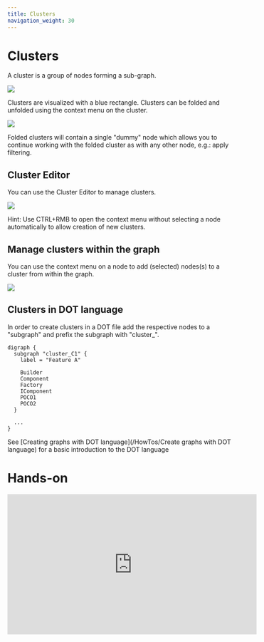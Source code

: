 ```yaml
---
title: Clusters
navigation_weight: 30
---
```


# Clusters 

A cluster is a group of nodes forming a sub-graph. 

![](Screenshots/SubGraphs.png) 

Clusters are visualized with a blue rectangle.
Clusters can be folded and unfolded using the context menu on the cluster.

![](Screenshots/Fold.png) 

Folded clusters will contain a single "dummy" node which allows you to continue working with the folded cluster as
with any other node, e.g.: apply filtering.

## Cluster Editor

You can use the Cluster Editor to manage clusters.

![](Screenshots/ClusterEditor.png) 

Hint: Use CTRL+RMB to open the context menu without selecting a node automatically to allow creation of new clusters.

## Manage clusters within the graph

You can use the context menu on a node to add (selected) nodes(s) to a cluster from within the graph.

![](Screenshots/AddToCluster.png) 

## Clusters in DOT language

In order to create clusters in a DOT file add the respective nodes to a "subgraph" and prefix the subgraph with "cluster_".

```
digraph {
  subgraph "cluster_C1" {
    label = "Feature A"

    Builder
    Component
    Factory
    IComponent 
    POCO1
    POCO2
  }

  ...
}
```

See [Creating graphs with DOT language](/HowTos/Create graphs with DOT language) for a basic introduction to the DOT language

# Hands-on

<iframe width="560" height="315" src="https://www.youtube.com/embed/z5By78jlR3M" title="YouTube video player" 
    frameborder="0" allow="accelerometer; autoplay; clipboard-write; encrypted-media; gyroscope; picture-in-picture; web-share" 
    llowfullscreen>
</iframe>

